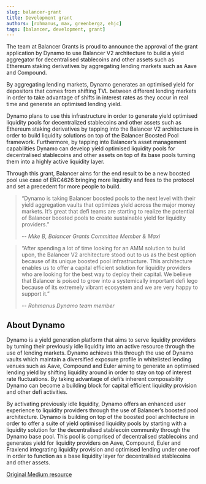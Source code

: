 ```yaml
---
slug: balancer-grant
title: Development grant
authors: [rohmanus, max, greenbergz, ehjc]
tags: [balancer, development, grant]
---
```


The team at Balancer Grants is proud to announce the approval of the grant application by Dynamo to use Balancer V2 architecture to build a yield aggregator for decentralised stablecoins and other assets such as Ethereum staking derivatives by aggregating lending markets such as Aave and Compound.

<!--truncate-->

By aggregating lending markets, Dynamo generates an optimised yield for depositors that comes from shifting TVL between different lending markets in order to take advantage of shifts in interest rates as they occur in real time and generate an optimised lending yield.

Dynamo plans to use this infrastructure in order to generate yield optimised liquidity pools for decentralized stablecoins and other assets such as Ethereum staking derivatives by tapping into the Balancer V2 architecture in order to build liquidity solutions on top of the Balancer Boosted Pool framework. Furthermore, by tapping into Balancer’s asset management capabilities Dynamo can develop yield optimised liquidity pools for decentralised stablecoins and other assets on top of its base pools turning them into a highly active liquidity layer.

Through this grant, Balancer aims for the end result to be a new boosted pool use case of ERC4626 bringing more liquidity and fees to the protocol and set a precedent for more people to build.

> “Dynamo is taking Balancer boosted pools to the next level with their yield aggregation vaults that optimizes yield across the major money markets. It’s great that defi teams are starting to realize the potential of Balancer boosted pools to create sustainable yield for liquidity providers.”
>
> -- <cite>Mike B, Balancer Grants Committee Member & Maxi</cite>

> “After spending a lot of time looking for an AMM solution to build upon, the Balancer V2 architecture stood out to us as the best option because of its unique boosted pool infrastructure. This architecture enables us to offer a capital efficient solution for liquidity providers who are looking for the best way to deploy their capital. We believe that Balancer is poised to grow into a systemically important defi lego because of its extremely vibrant ecosystem and we are very happy to support it.”
>
> -- <cite>Rohmanus Dynamo team member</cite>

## About Dynamo

Dynamo is a yield generation platform that aims to serve liquidity providers by turning their previously idle liquidity into an active resource through the use of lending markets. Dynamo achieves this through the use of Dynamo vaults which maintain a diversified exposure profile in whitelisted lending venues such as Aave, Compound and Euler aiming to generate an optimised lending yield by shifting liquidity around in order to stay on top of interest rate fluctuations. By taking advantage of defi’s inherent composability Dynamo can become a building block for capital efficient liquidity provision and other defi activities.

By activating previously idle liquidity, Dynamo offers an enhanced user experience to liquidity providers through the use of Balancer’s boosted pool architecture. Dynamo is building on top of the boosted pool architecture in order to offer a suite of yield optimised liquidity pools by starting with a liquidity solution for the decentralised stablecoin community through the Dynamo base pool. This pool is comprised of decentralised stablecoins and generates yield for liquidity providers on Aave, Compound, Euler and Fraxlend integrating liquidity provision and optimised lending under one roof in order to function as a base liquidity layer for decentralised stablecoins and other assets.

[Original Medium resource](https://medium.com/@BalancerGrants/dynamo-is-using-balancer-boosted-pools-to-build-yield-optimised-liquidity-512fbb5b08a0)
